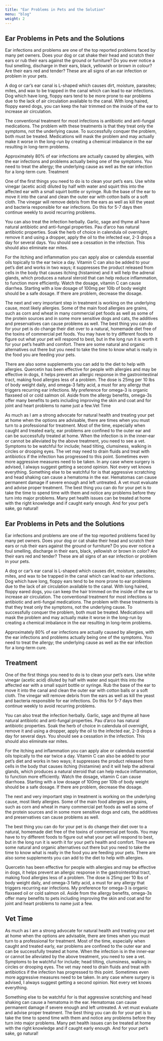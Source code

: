```yaml
---
title: "Ear Problems in Pets and the Solution"
menu: "blog"
weight: 2
---
```


## Ear Problems in Pets and the Solutions

Ear infections and problems are one of the top reported problems faced by many pet owners. Does your dog or cat shake their head and scratch their ears or rub their ears against the ground or furniture? Do you ever notice a foul smelling, discharge in their ears, black, yellowish or brown in colour? Are their ears red and tender? These are all signs of an ear infection or problem in your pets.

A dog or car’s ear canal is L-shaped which causes dirt, moisture, parasites; mites, and wax to be trapped in the canal which can lead to ear infections. Dog which have long, floppy ears tend to be more prone to ear problems due to the lack of air circulation available to the canal. With long haired, floppy eared dogs, you can keep the hair trimmed on the inside of the ear to increase air circulation.

The conventional treatment for most infections is antibiotic and anti-fungal medications. The problem with these treatments is that they treat only the symptoms, not the underlying cause. To successfully conquer the problem, both must be treated. Medications will mask the problem and may actually make it worse in the long-run by creating a chemical imbalance in the ear resulting in long-term problems.

Approximately 80% of ear infections are actually caused by allergies, with the ear infections and problems actually being one of the symptoms. You need to treat the allergy; the underlying cause as well as the ear infection for a long-term cure.
Treatment

One of the first things you need to do is to clean your pet’s ears. Use white vinegar (acetic acid) diluted by half with water and squirt this into the affected ear with a small squirt bottle or syringe. Rub the base of the ear to move it into the canal and clean the outer ear with cotton balls or a soft cloth. The vinegar will remove debris from the ears as well as kill the yeast and bacteria responsible for ear infections. Do this for 5-7 days then continue weekly to avoid recurring problems.

You can also treat the infection herbally. Garlic, sage and thyme all have natural antibiotic and anti-fungal properties. Pau d’arco has natural antibiotic properties. Soak the herb of choice in calendula oil overnight, remove it and using a dropper, apply the oil to the infected ear, 2-3 drops a day for several days. You should see a cessation in the infection. This should also eliminate ear mites.

For the itching and inflammation you can apply aloe or calendula essential oils topically to the ear twice a day. Vitamin C can also be added to your pet’s diet and works in two ways; it suppresses the product released from cells in the body that causes itching (histamine) and it will help the adrenal glands, which produces a natural steroid that can help reduce inflammation, to function more efficiently. Watch the dosage, vitamin C can cause diarrhea. Starting with a low dosage of 100mg per 10lb of body weight should be a safe dosage. If there are problem, decrease the dosage.

The next and very important step in treatment is working on the underlying cause, most likely allergies. Some of the main food allergies are grains, such as corn and wheat in many commercial pet foods as well as some of the protein sources and in some more sensitive dogs and cats, the additives and preservatives can cause problems as well.
The best thing you can do for your pet is do change their diet over to a natural, homemade diet free of the toxins of commercial pet foods. You may have to try different foods to figure out what your pet will respond to best, but in the long run it is worth it for your pet’s health and comfort. There are some natural and organic alternatives out there but you need to take the time to know what is really in the food you are feeding your pets.

There are also some supplements you can add to the diet to help with allergies. Quercetin has been effective for people with allergies and may be effective in dogs, it helps prevent an allergic response in the gastrointestinal tract, making food allergies less of a problem. The dose is 25mg per 10 lbs of body weight daily, and omega-3 fatty acid, a must for any allergy that triggers recurring ear infections. My preference for omega-3 is organic flaxseed oil or cold salmon oil. Aside from the allergy benefits, omega-3s offer many benefits to pets including improving the skin and coat and for joint and heart problems to name just a few.Vet Time

As much as I am a strong advocate for natural health and treating your pet at home when the options are advisable, there are times when you must turn to a professional for treatment.
Most of the time, especially when caught and treated early, ear problems are confined to the outer ear and can be successfully treated at home. When the infection is in the inner-ear or cannot be alleviated by the above treatment, you need to see a vet. Symptoms to be watchful for include; head tilting, clumsiness, walking in circles or drooping eyes. The vet may need to drain fluids and treat with antibiotics if the infection has progressed to this point. Sometimes even more aggressive measures need to be taken. In any case where surgery is advised, I always suggest getting a second opinion. Not every vet knows everything.
Something else to be watchful for is that aggressive scratching and head shaking can cause a hematoma in the ear. Hematomas can cause permanent damage if severe enough and left untreated. A vet must evaluate and advise proper treatment.
The best thing you can do for your pet is to take the time to spend time with them and notice any problems before they turn into major problems. Many pet health issues can be treated at home with the right knowledge and if caught early enough.
And for your pet’s sake, go natural!

## Ear Problems in Pets and the Solutions

Ear infections and problems are one of the top reported problems faced by many pet owners. Does your dog or cat shake their head and scratch their ears or rub their ears against the ground or furniture? Do you ever notice a foul smelling, discharge in their ears, black, yellowish or brown in color? Are their ears red and tender? These are all signs of an ear infection or problem in your pets.

A dog or car’s ear canal is L-shaped which causes dirt, moisture, parasites; mites, and wax to be trapped in the canal which can lead to ear infections. Dog which have long, floppy ears tend to be more prone to ear problems due to the lack of air circulation available to the canal. With long haired, floppy eared dogs, you can keep the hair trimmed on the inside of the ear to increase air circulation.
The conventional treatment for most infections is antibiotic and anti-fungal medications. The problem with these treatments is that they treat only the symptoms, not the underlying cause. To successfully conquer the problem, both must be treated. Medications will mask the problem and may actually make it worse in the long-run by creating a chemical imbalance in the ear resulting in long-term problems.

Approximately 80% of ear infections are actually caused by allergies, with the ear infections and problems actually being one of the symptoms. You need to treat the allergy; the underlying cause as well as the ear infection for a long-term cure.

## Treatment

One of the first things you need to do is to clean your pet’s ears. Use white vinegar (acetic acid) diluted by half with water and squirt this into the affected ear with a small squirt bottle or syringe. Rub the base of the ear to move it into the canal and clean the outer ear with cotton balls or a soft cloth. The vinegar will remove debris from the ears as well as kill the yeast and bacteria responsible for ear infections. Do this for 5-7 days then continue weekly to avoid recurring problems.

You can also treat the infection herbally. Garlic, sage and thyme all have natural antibiotic and anti-fungal properties. Pau d’arco has natural antibiotic properties. Soak the herb of choice in calendula oil overnight, remove it and using a dropper, apply the oil to the infected ear, 2-3 drops a day for several days. You should see a cessation in the infection. This should also eliminate ear mites.

For the itching and inflammation you can apply aloe or calendula essential oils topically to the ear twice a day. Vitamin C can also be added to your pet’s diet and works in two ways; it suppresses the product released from cells in the body that causes itching (histamine) and it will help the adrenal glands, which produces a natural steroid that can help reduce inflammation, to function more efficiently. Watch the dosage, vitamin C can cause diarrhoea. Starting with a low dosage of 100mg per 10lb of body weight should be a safe dosage. If there are problem, decrease the dosage.

The next and very important step in treatment is working on the underlying cause, most likely allergies. Some of the main food allergies are grains, such as corn and wheat in many commercial pet foods as well as some of the protein sources and in some more sensitive dogs and cats, the additives and preservatives can cause problems as well.

The best thing you can do for your pet is do change their diet over to a natural, homemade diet free of the toxins of commercial pet foods. You may have to try different foods to figure out what your pet will respond to best, but in the long run it is worth it for your pet’s health and comfort. There are some natural and organic alternatives out there but you need to take the time to know what is really in the food you are feeding your pets.
There are also some supplements you can add to the diet to help with allergies.

Quercetin has been effective for people with allergies and may be effective in dogs, it helps prevent an allergic response in the gastrointestinal tract, making food allergies less of a problem. The dose is 25mg per 10 lbs of body weight daily, and omega-3 fatty acid, a must for any allergy that triggers recurring ear infections. My preference for omega-3 is organic flaxseed oil or cold salmon oil. Aside from the allergy benefits, omega-3s offer many benefits to pets including improving the skin and coat and for joint and heart problems to name just a few.

## Vet Time

As much as I am a strong advocate for natural health and treating your pet at home when the options are advisable, there are times when you must turn to a professional for treatment.
Most of the time, especially when caught and treated early, ear problems are confined to the outer ear and can be successfully treated at home. When the infection is in the inner-ear or cannot be alleviated by the above treatment, you need to see a vet. Symptoms to be watchful for include; head tilting, clumsiness, walking in circles or drooping eyes. The vet may need to drain fluids and treat with antibiotics if the infection has progressed to this point. Sometimes even more aggressive measures need to be taken. In any case where surgery is advised, I always suggest getting a second opinion. Not every vet knows everything.

Something else to be watchful for is that aggressive scratching and head shaking can cause a hematoma in the ear. Hematomas can cause permanent damage if severe enough and left untreated. A vet must evaluate and advise proper treatment.
The best thing you can do for your pet is to take the time to spend time with them and notice any problems before they turn into major problems. Many pet health issues can be treated at home with the right knowledge and if caught early enough.
And for your pet’s sake, go natural!
